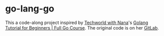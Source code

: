 # go-lang-go
This a code-along project inspired by [Techworld with Nana](https://www.techworld-with-nana.com/)'s [Golang Tutorial for Beginners | Full Go Course](https://www.youtube.com/watch?v=yyUHQIec83I). The original code is on her [GitLab](https://gitlab.com/nanuchi/go-full-course-youtube).
